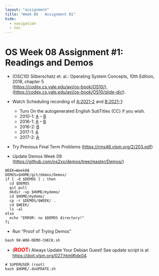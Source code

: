 ```yaml
---
layout: "assignment"
title: "Week 08 - Assignment 01" 
hide:
  - navigation
  - toc
---
```


# OS Week 08 Assignment #1: Readings and Demos

- (OSC10) Silberschatz et. al.: Operating System Concepts, 10th Edition, 2018, chapter 5  
(<https://codex.cs.yale.edu/avi/os-book/OS10/>),  
(<https://codex.cs.yale.edu/avi/os-book/OS10/slide-dir/>).

- Watch Scheduling recording of [A:2021-2](https://youtu.be/Gzic0dI3qQc) and [B:2021-1](https://youtu.be/jBjmzJS_jQs):
    - Turn On the autogenerated English SubTitles (CC) if you wish.
    - 2010-1: [A](https://youtu.be/Gzic0dI3qQc?t=2197) – [B](https://youtu.be/jBjmzJS_jQs?t=1804)
    - 2016-1: [A](https://youtu.be/Gzic0dI3qQc?t=2442) – [B](https://youtu.be/jBjmzJS_jQs?t=3553)
    - 2016-2: [B](https://youtu.be/jBjmzJS_jQs?t=4324)
    - 2017-1: [A](https://youtu.be/Gzic0dI3qQc?t=3534)
    - 2017-2: [A](https://youtu.be/Gzic0dI3qQc?t=5028)

- Try Previous Final Term Problems (<https://rms46.vlsm.org/2/203.pdf>)

- Update Demos Week 08  
(<https://github.com/os2xx/demos/tree/master/Demos/>)

```
WEEK=Week08
DEMOS=$HOME/git/demos/Demos/
if [ -d $DEMOS ] ; then
  cd $DEMOS
  git pull
  mkdir -vp $HOME/mydemo/
  cd $HOME/mydemo/
  cp -r $DEMOS/$WEEK/ .
  cd $WEEK/
  ls -al
else
  echo "ERROR: no $DEMOS directory!"
fi
```

- Run “Proof of Trying Demos”

```
bash 98-W08-DEMO-CHECK.sh
```

- (<span style="color:red; font-weight:bold; font-size:larger;">ROOT</span>) Always Update Your Debian Guest! See update script is at  
<https://doit.vlsm.org/027.html#idx04>.

```
# SUPERUSER (root)
bash $HOME/.doUPDATE.sh
```